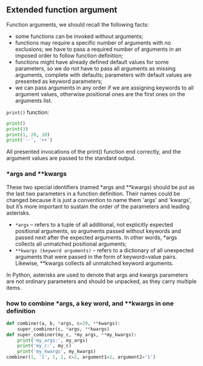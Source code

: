 ## Extended function argument
Function arguments, we should recall the following facts:
- some functions can be invoked without arguments;
- functions may require a specific number of arguments with no exclusions; we have to pass a required number of arguments in an imposed order to follow function definition;
- functions might have already defined default values for some parameters, so we do not have to pass all arguments as missing arguments, complete with defaults; parameters with default values are presented as keyword parameters;
- we can pass arguments in any order if we are assigning keywords to all argument values, otherwise positional ones are the first ones on the arguments list.

`print()` function:
```python
print()
print(3)
print(1, 20, 10)
print('--', '++')
```
All presented invocations of the print() function end correctly, and the argument values are passed to the standard output. 

### *args and **kwargs
These two special identifiers (named *args and **kwargs) should be put as the last two parameters in a function definition. Their names could be changed because it is just a convention to name them 'args' and 'kwargs', but it’s more important to sustain the order of the parameters and leading asterisks.

- `*args` – refers to a tuple of all additional, not explicitly expected positional arguments, so arguments passed without keywords and passed next after the expected arguments. In other words, *args collects all unmatched positional arguments;
- `**kwargs (keyword arguments)` – refers to a dictionary of all unexpected arguments that were passed in the form of keyword=value pairs. Likewise, **kwargs collects all unmatched keyword arguments.
  
In Python, asterisks are used to denote that args and kwargs parameters are not ordinary parameters and should be unpacked, as they carry multiple items.

### how to combine *args, a key word, and **kwargs in one definition
```python
def combiner(a, b, *args, c=20, **kwargs):
    super_combiner(c, *args, **kwargs)
def super_combiner(my_c, *my_args, **my_kwargs):
    print('my_args:', my_args)
    print('my_c:', my_c)
    print('my_kwargs', my_kwargs)
combiner(1, '1', 1, 1, c=2, argument1=1, argument2='1')
```